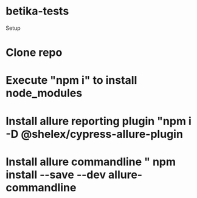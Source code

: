 # betika-tests

Setup 
# Clone repo
# Execute "npm i" to install node_modules
# Install allure reporting  plugin "npm i -D @shelex/cypress-allure-plugin 
# Install allure commandline " npm install --save --dev allure-commandline    